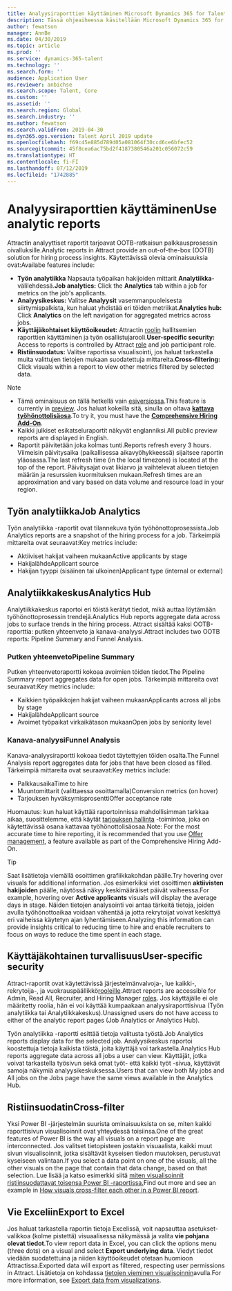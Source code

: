 ```yaml
---
title: Analyysiraporttien käyttäminen Microsoft Dynamics 365 for Talent - Attractissa
description: Tässä ohjeaiheessa käsitellään Microsoft Dynamics 365 for Talent - Attractin työhönottoprosessin merkityksellisten tietojen analyysiraportteja
author: fewatson
manager: AnnBe
ms.date: 04/30/2019
ms.topic: article
ms.prod: ''
ms.service: dynamics-365-talent
ms.technology: ''
ms.search.form: ''
audience: Application User
ms.reviewer: anbichse
ms.search.scope: Talent, Core
ms.custom: ''
ms.assetid: ''
ms.search.region: Global
ms.search.industry: ''
ms.author: fewatson
ms.search.validFrom: 2019-04-30
ms.dyn365.ops.version: Talent April 2019 update
ms.openlocfilehash: f69c45e885d789d05a081064f30ccd6ce6bfec52
ms.sourcegitcommit: 45f8cea6ac75bd2f4187380546a201c056072c59
ms.translationtype: HT
ms.contentlocale: fi-FI
ms.lasthandoff: 07/12/2019
ms.locfileid: "1742885"
---
```

# <a name="use-analytic-reports"></a><span data-ttu-id="4938c-103">Analyysiraporttien käyttäminen</span><span class="sxs-lookup"><span data-stu-id="4938c-103">Use analytic reports</span></span>

<span data-ttu-id="4938c-104">Attractin analyyttiset raportit tarjoavat OOTB-ratkaisun palkkausprosessin oivalluksille.</span><span class="sxs-lookup"><span data-stu-id="4938c-104">Analytic reports in Attract provide an out-of-the-box (OOTB) solution for hiring process insights.</span></span> <span data-ttu-id="4938c-105">Käytettävissä olevia ominaisuuksia ovat:</span><span class="sxs-lookup"><span data-stu-id="4938c-105">Availabe features include:</span></span>

- <span data-ttu-id="4938c-106">**Työn analytiikka** Napsauta työpaikan hakijoiden mittarit **Analytiikka**-välilehdessä.</span><span class="sxs-lookup"><span data-stu-id="4938c-106">**Job analytics:** Click the **Analytics** tab within a job for metrics on the job's applicants.</span></span>
- <span data-ttu-id="4938c-107">**Analyysikeskus:** Valitse **Analyysit** vasemmanpuoleisesta siirtymispalkista, kun haluat yhdistää eri töiden metriikat.</span><span class="sxs-lookup"><span data-stu-id="4938c-107">**Analytics hub:** Click **Analytics** on the left navigation for aggregated metrics across jobs.</span></span>
- <span data-ttu-id="4938c-108">**Käyttäjäkohtaiset käyttöoikeudet:** Attractin [roolin](security-attract.md) hallitsemien raporttien käyttäminen ja työn osallistujarooli.</span><span class="sxs-lookup"><span data-stu-id="4938c-108">**User-specific security:** Access to reports is controlled by Attract [role](security-attract.md) and job participant role.</span></span>
- <span data-ttu-id="4938c-109">**Ristiinsuodatus:** Valitse raportissa visualisointi, jos haluat tarkastella muita valittujen tietojen mukaan suodatettuja mittareita.</span><span class="sxs-lookup"><span data-stu-id="4938c-109">**Cross-filtering:** Click visuals within a report to view other metrics filtered by selected data.</span></span>

>[!NOTE] 
>- <span data-ttu-id="4938c-110">Tämä ominaisuus on tällä hetkellä vain [esiversiossa](access-preview-feature.md).</span><span class="sxs-lookup"><span data-stu-id="4938c-110">This feature is currently in [preview](access-preview-feature.md).</span></span> <span data-ttu-id="4938c-111">Jos haluat kokeilla sitä, sinulla on oltava [**kattava työhönottolisäosa**](attract-comprehensive-hiring.md).</span><span class="sxs-lookup"><span data-stu-id="4938c-111">To try it, you must have the [**Comprehensive Hiring Add-On**](attract-comprehensive-hiring.md).</span></span>
>- <span data-ttu-id="4938c-112">Kaikki julkiset esikatseluraportit näkyvät englanniksi.</span><span class="sxs-lookup"><span data-stu-id="4938c-112">All public preview reports are displayed in English.</span></span>
>- <span data-ttu-id="4938c-113">Raportit päivitetään joka kolmas tunti.</span><span class="sxs-lookup"><span data-stu-id="4938c-113">Reports refresh every 3 hours.</span></span> <span data-ttu-id="4938c-114">Viimeisin päivitysaika (paikallisessa aikavyöhykkeessä) sijaitsee raportin yläosassa.</span><span class="sxs-lookup"><span data-stu-id="4938c-114">The last refresh time (in the local timezone) is located at the top of the report.</span></span> <span data-ttu-id="4938c-115">Päivitysajat ovat likiarvo ja vaihtelevat alueen tietojen määrän ja resurssien kuormituksen mukaan.</span><span class="sxs-lookup"><span data-stu-id="4938c-115">Refresh times are an approximation and vary based on data volume and resource load in your region.</span></span>

## <a name="job-analytics"></a><span data-ttu-id="4938c-116">Työn analytiikka</span><span class="sxs-lookup"><span data-stu-id="4938c-116">Job Analytics</span></span>

<span data-ttu-id="4938c-117">Työn analytiikka -raportit ovat tilannekuva työn työhönottoprosessista.</span><span class="sxs-lookup"><span data-stu-id="4938c-117">Job Analytics reports are a snapshot of the hiring process for a job.</span></span>  <span data-ttu-id="4938c-118">Tärkeimpiä mittareita ovat seuraavat:</span><span class="sxs-lookup"><span data-stu-id="4938c-118">Key metrics include:</span></span>

- <span data-ttu-id="4938c-119">Aktiiviset hakijat vaiheen mukaan</span><span class="sxs-lookup"><span data-stu-id="4938c-119">Active applicants by stage</span></span>
- <span data-ttu-id="4938c-120">Hakijalähde</span><span class="sxs-lookup"><span data-stu-id="4938c-120">Applicant source</span></span>
- <span data-ttu-id="4938c-121">Hakijan tyyppi (sisäinen tai ulkoinen)</span><span class="sxs-lookup"><span data-stu-id="4938c-121">Applicant type (internal or external)</span></span>

## <a name="analytics-hub"></a><span data-ttu-id="4938c-122">Analytiikkakeskus</span><span class="sxs-lookup"><span data-stu-id="4938c-122">Analytics Hub</span></span>

<span data-ttu-id="4938c-123">Analytiikkakeskus raportoi eri töistä kerätyt tiedot, mikä auttaa löytämään työhönottoprosessin trendejä.</span><span class="sxs-lookup"><span data-stu-id="4938c-123">Analytics Hub reports aggregate data across jobs to surface trends in the hiring process.</span></span> <span data-ttu-id="4938c-124">Attract sisältää kaksi OOTB-raporttia: putken yhteenveto ja kanava-analyysi.</span><span class="sxs-lookup"><span data-stu-id="4938c-124">Attract includes two OOTB reports: Pipeline Summary and Funnel Analysis.</span></span>

### <a name="pipeline-summary"></a><span data-ttu-id="4938c-125">Putken yhteenveto</span><span class="sxs-lookup"><span data-stu-id="4938c-125">Pipeline Summary</span></span>

<span data-ttu-id="4938c-126">Putken yhteenvetoraportti kokoaa avoimien töiden tiedot.</span><span class="sxs-lookup"><span data-stu-id="4938c-126">The Pipeline Summary report aggregates data for open jobs.</span></span> <span data-ttu-id="4938c-127">Tärkeimpiä mittareita ovat seuraavat:</span><span class="sxs-lookup"><span data-stu-id="4938c-127">Key metrics include:</span></span>

- <span data-ttu-id="4938c-128">Kaikkien työpaikkojen hakijat vaiheen mukaan</span><span class="sxs-lookup"><span data-stu-id="4938c-128">Applicants across all jobs by stage</span></span>
- <span data-ttu-id="4938c-129">Hakijalähde</span><span class="sxs-lookup"><span data-stu-id="4938c-129">Applicant source</span></span>
- <span data-ttu-id="4938c-130">Avoimet työpaikat virkaikätason mukaan</span><span class="sxs-lookup"><span data-stu-id="4938c-130">Open jobs by seniority level</span></span>

### <a name="funnel-analysis"></a><span data-ttu-id="4938c-131">Kanava-analyysi</span><span class="sxs-lookup"><span data-stu-id="4938c-131">Funnel Analysis</span></span>

<span data-ttu-id="4938c-132">Kanava-analyysiraportti kokoaa tiedot täytettyjen töiden osalta.</span><span class="sxs-lookup"><span data-stu-id="4938c-132">The Funnel Analysis report aggregates data for jobs that have been closed as filled.</span></span> <span data-ttu-id="4938c-133">Tärkeimpiä mittareita ovat seuraavat:</span><span class="sxs-lookup"><span data-stu-id="4938c-133">Key metrics include:</span></span>

- <span data-ttu-id="4938c-134">Palkkausaika</span><span class="sxs-lookup"><span data-stu-id="4938c-134">Time to hire</span></span>
- <span data-ttu-id="4938c-135">Muuntomittarit (valittaessa osoittamalla)</span><span class="sxs-lookup"><span data-stu-id="4938c-135">Conversion metrics (on hover)</span></span>
- <span data-ttu-id="4938c-136">Tarjouksen hyväksymisprosentti</span><span class="sxs-lookup"><span data-stu-id="4938c-136">Offer acceptance rate</span></span>

<span data-ttu-id="4938c-137">Huomautus: kun haluat käyttää raportoinnissa mahdollisimman tarkkaa aikaa, suosittelemme, että käytät [tarjouksen hallinta](offer-setup.md) -toimintoa, joka on käytettävissä osana kattavaa työhönottolisäosaa.</span><span class="sxs-lookup"><span data-stu-id="4938c-137">Note: For the most accurate time to hire reporting, it is recommended that you use [Offer management](offer-setup.md), a feature available as part of the Comprehensive Hiring Add-On.</span></span>

>[!TIP] 
><span data-ttu-id="4938c-138">Saat lisätietoja viemällä osoittimen grafiikkakohdan päälle.</span><span class="sxs-lookup"><span data-stu-id="4938c-138">Try hovering over visuals for additional information.</span></span> <span data-ttu-id="4938c-139">Jos esimerkiksi viet osoittimen **aktiivisten hakijoiden** päälle, näytössä näkyy keskimääräiset päivät vaiheessa.</span><span class="sxs-lookup"><span data-stu-id="4938c-139">For example, hovering over **Active applicants** visuals will display the average days in stage.</span></span> <span data-ttu-id="4938c-140">Näiden tietojen analysointi voi antaa tärkeitä tietoja, joiden avulla työhönottoaikaa voidaan vähentää ja jotta rekrytoijat voivat keskittyä eri vaiheissa käytetyn ajan lyhentämiseen.</span><span class="sxs-lookup"><span data-stu-id="4938c-140">Analyzing this information can provide insights critical to reducing time to hire and enable recruiters to focus on ways to reduce the time spent in each stage.</span></span>

## <a name="user-specific-security"></a><span data-ttu-id="4938c-141">Käyttäjäkohtainen turvallisuus</span><span class="sxs-lookup"><span data-stu-id="4938c-141">User-specific security</span></span>

<span data-ttu-id="4938c-142">Attract-raportit ovat käytettävissä järjestelmänvalvoja-, lue kaikki-, rekrytoija-, ja vuokrauspäällikkö[rooleille](security-attract.md).</span><span class="sxs-lookup"><span data-stu-id="4938c-142">Attract reports are accessible for Admin, Read All, Recruiter, and Hiring Manager [roles](security-attract.md).</span></span> <span data-ttu-id="4938c-143">Jos käyttäjälle ei ole määritetty roolia, hän ei voi käyttää kumpaakaan analyysiraporttisivua (Työn analytiikka tai Analytiikkakeskus).</span><span class="sxs-lookup"><span data-stu-id="4938c-143">Unassigned users do not have access to either of the analytic report pages (Job Analytics or Analytics Hub).</span></span>

<span data-ttu-id="4938c-144">Työn analytiikka -raportti esittää tietoja valitusta työstä.</span><span class="sxs-lookup"><span data-stu-id="4938c-144">Job Analytics reports display data for the selected job.</span></span> <span data-ttu-id="4938c-145">Analyysikeskus raportoi koostettuja tietoja kaikista töistä, joita käyttäjä voi tarkastella.</span><span class="sxs-lookup"><span data-stu-id="4938c-145">Analytics Hub reports aggregate data across all jobs a user can view.</span></span> <span data-ttu-id="4938c-146">Käyttäjät, jotka voivat tarkastella työsivun sekä omat työt- että kaikki työt -sivua, käyttävät samoja näkymiä analyysikeskuksessa.</span><span class="sxs-lookup"><span data-stu-id="4938c-146">Users that can view both My jobs and All jobs on the Jobs page have the same views available in the Analytics Hub.</span></span>

## <a name="cross-filter"></a><span data-ttu-id="4938c-147">Ristiinsuodatin</span><span class="sxs-lookup"><span data-stu-id="4938c-147">Cross-filter</span></span>

<span data-ttu-id="4938c-148">Yksi Power BI -järjestelmän suurista ominaisuuksista on se, miten kaikki raporttisivun visualisoinnit ovat yhteydessä toisiinsa.</span><span class="sxs-lookup"><span data-stu-id="4938c-148">One of the great features of Power BI is the way all visuals on a report page are interconnected.</span></span> <span data-ttu-id="4938c-149">Jos valitset tietopisteen jostakin visuaalista, kaikki muut sivun visualisoinnit, jotka sisältävät kyseisen tiedon muutoksen, perustuvat kyseiseen valintaan.</span><span class="sxs-lookup"><span data-stu-id="4938c-149">If you select a data point on one of the visuals, all the other visuals on the page that contain that data change, based on that selection.</span></span> <span data-ttu-id="4938c-150">Lue lisää ja katso esimerkki siitä [miten visualisoinnit ristiinsuodattavat toisensa Power BI -raportissa.](https://docs.microsoft.com/power-bi/consumer/end-user-interactions)</span><span class="sxs-lookup"><span data-stu-id="4938c-150">Find out more and see an example in [How visuals cross-filter each other in a Power BI report](https://docs.microsoft.com/power-bi/consumer/end-user-interactions).</span></span>

## <a name="export-to-excel"></a><span data-ttu-id="4938c-151">Vie Exceliin</span><span class="sxs-lookup"><span data-stu-id="4938c-151">Export to Excel</span></span>

<span data-ttu-id="4938c-152">Jos haluat tarkastella raportin tietoja Excelissä, voit napsauttaa asetukset-valikkoa (kolme pistettä) visuaalisessa näkymässä ja valita **vie pohjana olevat tiedot**.</span><span class="sxs-lookup"><span data-stu-id="4938c-152">To view report data in Excel, you can click the options menu (three dots) on a visual and select **Export underlying data**.</span></span> <span data-ttu-id="4938c-153">Viedyt tiedot viedään suodatettuina ja niiden käyttöoikeudet otetaan huomioon Attractissa.</span><span class="sxs-lookup"><span data-stu-id="4938c-153">Exported data will export as filtered, respecting user permissions in Attract.</span></span> <span data-ttu-id="4938c-154">Lisätietoja on kohdassa [tietojen vieminen visualisoinnin](https://docs.microsoft.com/power-bi/visuals/power-bi-visualization-export-data)avulla.</span><span class="sxs-lookup"><span data-stu-id="4938c-154">For more information, see [Export data from visualizations](https://docs.microsoft.com/power-bi/visuals/power-bi-visualization-export-data).</span></span>
